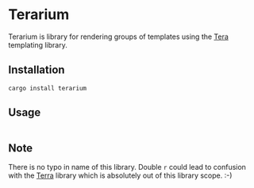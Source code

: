# Terarium

Terarium is library for rendering groups of templates using the [Tera](https://github.com/Keats/tera/tree/masterTera) templating library.

## Installation

```shell
cargo install terarium
```

## Usage

```rust

```

## Note

There is no typo in name of this library. Double `r` could lead to confusion with the
[Terra](https://crates.io/crates/terra) library which is absolutely out of this library scope. :-)  
